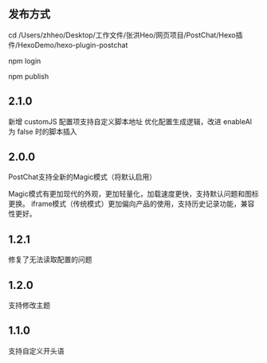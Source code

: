 ## 发布方式

cd /Users/zhheo/Desktop/工作文件/张洪Heo/网页项目/PostChat/Hexo插件/HexoDemo/hexo-plugin-postchat

npm login

npm publish

## 2.1.0

新增 customJS 配置项支持自定义脚本地址
优化配置生成逻辑，改进 enableAI 为 false 时的脚本插入

## 2.0.0
PostChat支持全新的Magic模式（将默认启用）

Magic模式有更加现代的外观，更加轻量化，加载速度更快，支持默认问题和图标更换。
iframe模式（传统模式）更加偏向产品的使用，支持历史记录功能，兼容性更好。

## 1.2.1

修复了无法读取配置的问题

## 1.2.0

支持修改主题

## 1.1.0

支持自定义开头语